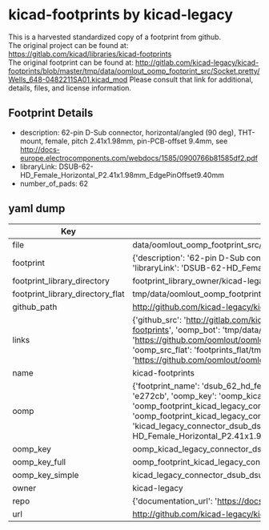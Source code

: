 # kicad-footprints by kicad-legacy  
This is a harvested standardized copy of a footprint from github.  
The original project can be found at:  
https://gitlab.com/kicad/libraries/kicad-footprints  
The original footprint can be found at:
http://gitlab.com/kicad-legacy/kicad-footprints/blob/master/tmp/data/oomlout_oomp_footprint_src/Socket.pretty/Wells_648-0482211SA01.kicad_mod
Please consult that link for additional, details, files, and license information.  
## Footprint Details
* description: 62-pin D-Sub connector, horizontal/angled (90 deg), THT-mount, female, pitch 2.41x1.98mm, pin-PCB-offset 9.4mm, see http://docs-europe.electrocomponents.com/webdocs/1585/0900766b81585df2.pdf  
* libraryLink: DSUB-62-HD_Female_Horizontal_P2.41x1.98mm_EdgePinOffset9.40mm  
* number_of_pads: 62  
## yaml dump  
| Key | Value |  
| --- | --- |  
| file | data/oomlout_oomp_footprint_src/kicad-footprints/Connector_Dsub.pretty/DSUB-62-HD_Female_Horizontal_P2.41x1.98mm_EdgePinOffset9.40mm.kicad_mod |  
| footprint | {'description': '62-pin D-Sub connector, horizontal/angled (90 deg), THT-mount, female, pitch 2.41x1.98mm, pin-PCB-offset 9.4mm, see http://docs-europe.electrocomponents.com/webdocs/1585/0900766b81585df2.pdf', 'libraryLink': 'DSUB-62-HD_Female_Horizontal_P2.41x1.98mm_EdgePinOffset9.40mm', 'number_of_pads': 62} |  
| footprint_library_directory | footprint_library_owner/kicad-legacy_kicad-footprints |  
| footprint_library_directory_flat | tmp/data/oomlout_oomp_footprint_src/footprints_flat/kicad_legacy_connector_dsub_dsub_62_hd_female_horizontal_p2_41x1_98mm_edgepinoffset9_40mm/working |  
| github_path | http://github.com/kicad-legacy/kicad-footprints/blob/master/tmp/data/oomlout_oomp_footprint_src/Connector_Dsub.pretty/DSUB-62-HD_Female_Horizontal_P2.41x1.98mm_EdgePinOffset9.40mm.kicad_mod |  
| links | {'github_src': 'http://gitlab.com/kicad-legacy/kicad-footprints/blob/master/tmp/data/oomlout_oomp_footprint_src/Socket.pretty/Wells_648-0482211SA01.kicad_mod', 'github_src_repo': 'https://gitlab.com/kicad/libraries/kicad-footprints', 'oomp_bot': 'tmp/data/oomlout_oomp_footprint_src/footprints/kicad_legacy_connector_dsub_dsub_62_hd_female_horizontal_p2_41x1_98mm_edgepinoffset9_40mm/working', 'oomp_bot_github': 'https://github.com/oomlout/oomlout_oomp_footprint_bot/tree/main/tmp/data/oomlout_oomp_footprint_src/footprints/kicad_legacy_connector_dsub_dsub_62_hd_female_horizontal_p2_41x1_98mm_edgepinoffset9_40mm/working', 'oomp_src_flat': 'footprints_flat/tmp/data/oomlout_oomp_footprint_src/footprints_flat/kicad_legacy_connector_dsub_dsub_62_hd_female_horizontal_p2_41x1_98mm_edgepinoffset9_40mm/working', 'oomp_src_flat_github': 'https://github.com/oomlout/oomlout_oomp_footprint_src/tree/main/tmp/data/oomlout_oomp_footprint_src/footprints_flat/kicad_legacy_connector_dsub_dsub_62_hd_female_horizontal_p2_41x1_98mm_edgepinoffset9_40mm/working'} |  
| name | kicad-footprints |  
| oomp | {'footprint_name': 'dsub_62_hd_female_horizontal_p2_41x1_98mm_edgepinoffset9_40mm', 'library_name': 'connector_dsub', 'md5': 'e272cb45ea74a20ac65c5427632d76b9', 'md5_10': 'e272cb45ea', 'md5_5': 'e272c', 'md5_6': 'e272cb', 'oomp_key': 'oomp_kicad_legacy_connector_dsub_dsub_62_hd_female_horizontal_p2_41x1_98mm_edgepinoffset9_40mm', 'oomp_key_extra': 'oomp_footprint_kicad_legacy_connector_dsub_dsub_62_hd_female_horizontal_p2_41x1_98mm_edgepinoffset9_40mm', 'oomp_key_full': 'oomp_footprint_kicad_legacy_connector_dsub_dsub_62_hd_female_horizontal_p2_41x1_98mm_edgepinoffset9_40mm_e272cb', 'oomp_key_simple': 'kicad_legacy_connector_dsub_dsub_62_hd_female_horizontal_p2_41x1_98mm_edgepinoffset9_40mm', 'original_filename': 'data/oomlout_oomp_footprint_src/kicad-footprints/Connector_Dsub.pretty/DSUB-62-HD_Female_Horizontal_P2.41x1.98mm_EdgePinOffset9.40mm.kicad_mod', 'owner_name': 'kicad_legacy'} |  
| oomp_key | oomp_kicad_legacy_connector_dsub_dsub_62_hd_female_horizontal_p2_41x1_98mm_edgepinoffset9_40mm |  
| oomp_key_full | oomp_footprint_kicad_legacy_connector_dsub_dsub_62_hd_female_horizontal_p2_41x1_98mm_edgepinoffset9_40mm |  
| oomp_key_simple | kicad_legacy_connector_dsub_dsub_62_hd_female_horizontal_p2_41x1_98mm_edgepinoffset9_40mm |  
| owner | kicad-legacy |  
| repo | {'documentation_url': 'https://docs.github.com/rest/repos/repos#get-a-repository', 'message': 'Not Found'} |  
| url | http://github.com/kicad-legacy/kicad-footprints |  

